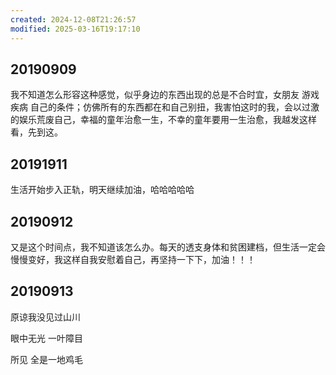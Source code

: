 ```yaml
---
created: 2024-12-08T21:26:57
modified: 2025-03-16T19:17:10
---
```


## 20190909

我不知道怎么形容这种感觉，似乎身边的东西出现的总是不合时宜，女朋友 游戏 疾病 自己的条件；仿佛所有的东西都在和自己别扭，我害怕这时的我，会以过激的娱乐荒废自己，幸福的童年治愈一生，不幸的童年要用一生治愈，我越发这样看，先到这。

## 20191911

生活开始步入正轨，明天继续加油，哈哈哈哈哈

## 20190912

又是这个时间点，我不知道该怎么办。每天的透支身体和贫困建档，但生活一定会慢慢变好，我这样自我安慰着自己，再坚持一下下，加油！！！

## 20190913

原谅我没见过山川

眼中无光 一叶障目

所见 全是一地鸡毛
